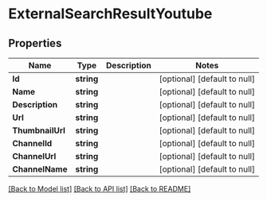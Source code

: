 # ExternalSearchResultYoutube

## Properties
Name | Type | Description | Notes
------------ | ------------- | ------------- | -------------
**Id** | **string** |  | [optional] [default to null]
**Name** | **string** |  | [optional] [default to null]
**Description** | **string** |  | [optional] [default to null]
**Url** | **string** |  | [optional] [default to null]
**ThumbnailUrl** | **string** |  | [optional] [default to null]
**ChannelId** | **string** |  | [optional] [default to null]
**ChannelUrl** | **string** |  | [optional] [default to null]
**ChannelName** | **string** |  | [optional] [default to null]

[[Back to Model list]](../README.md#documentation-for-models) [[Back to API list]](../README.md#documentation-for-api-endpoints) [[Back to README]](../README.md)


